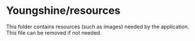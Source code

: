 # Youngshine/resources

This folder contains resources (such as images) needed by the application. This file can
be removed if not needed.

